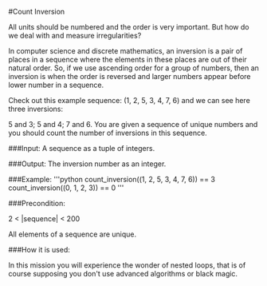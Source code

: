 #Count Inversion

All units should be numbered and the order is very important. But how do we deal with and measure irregularities?

In computer science and discrete mathematics, an inversion is a pair of places in a sequence where the elements in these places are out of their natural order. So, if we use ascending order for a group of numbers, then an inversion is when the order is reversed and larger numbers appear before lower number in a sequence.

Check out this example sequence: (1, 2, 5, 3, 4, 7, 6) and we can see here three inversions:

5 and 3;
5 and 4;
7 and 6.
You are given a sequence of unique numbers and you should count the number of inversions in this sequence.

###Input: A sequence as a tuple of integers.

###Output: The inversion number as an integer.

###Example:
'''python
count_inversion((1, 2, 5, 3, 4, 7, 6)) == 3
count_inversion((0, 1, 2, 3)) == 0
'''

###Precondition:

2 < |sequence| < 200

All elements of a sequence are unique.

###How it is used:

In this mission you will experience the wonder of nested loops, that is of course supposing you don't use advanced algorithms or black magic.
